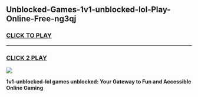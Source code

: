 
## Unblocked-Games-1v1-unblocked-lol-Play-Online-Free-ng3qj
<h3>
<a href="https://premium76.site?title=1v1-unblocked-lol&ref=26A">CLICK TO PLAY</a></h3>
<hr>

<h3>
<a href="https://premium76.site?title=1v1-unblocked-lol&ref=26A">CLICK 2 PLAY</a>
  
</h3>

<a href="https://premium76.site?title=1v1-unblocked-lol&ref=26A"><img src="https://clearcache.store/games.png"></a>


**1v1-unblocked-lol games unblocked: Your Gateway to Fun and Accessible Online Gaming**
